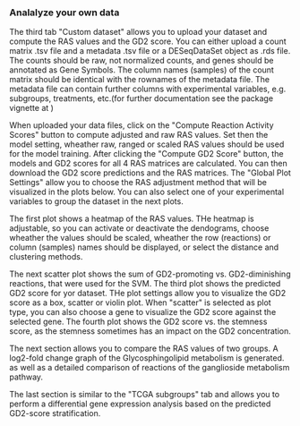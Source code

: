 ### Analalyze your own data

The third tab "Custom dataset" allows you to upload your dataset and compute the RAS values and the GD2 score. You can either upload a count matrix .tsv file and a metadata .tsv file or a DESeqDataSet object as .rds file. The counts should be raw, not normalized counts, and genes should be annotated as Gene Symbols. The column names (samples) of the count matrix should be identical with the rownames of the metadata file. The metadata file can contain further columns with experimental variables, e.g. subgroups, treatments, etc.(for further documentation see the package vignette at <LINK>)

When uploaded your data files, click on the "Compute Reaction Activity Scores" button to compute adjusted and raw RAS values. Set then the model setting, wheather raw, ranged or scaled RAS values should be used for the model training. After clicking the "Compute GD2 Score" button, the models and GD2 scores for all 4 RAS matrices are calculated. You can then download the GD2 score predictions and the RAS matrices. The "Global Plot Settings" allow you to choose the RAS adjustment method that will be visualized in the plots below. You can also select one of your experimental variables to group the dataset in the next plots.

The first plot shows a heatmap of the RAS values. THe heatmap is adjustable, so you can activate or deactivate the dendograms, choose wheather the values should be scaled, wheather the row (reactions) or column (samples) names should be displayed, or select the distance and clustering methods.

The next scatter plot shows the sum of GD2-promoting vs. GD2-diminishing reactions, that were used for the SVM. The third plot shows the predicted GD2 score for yor dataset. THe plot settings allow you to visualize the GD2 score as a box, scatter or violin plot. When "scatter" is selected as plot type, you can also choose a gene to visualize the GD2 score against the selected gene. The fourth plot shows the GD2 score vs. the stemness score, as the stemness sometimes has an impact on the GD2 concentration.

The next section allows you to compare the RAS values of two groups. A log2-fold change graph of the Glycosphingolipid metabolism is generated. as well as a detailed comparison of reactions of the ganglioside metabolism pathway.

The last section is similar to the "TCGA subgroups" tab and allows you to perform a differential gene expression analysis based on the predicted GD2-score stratification.